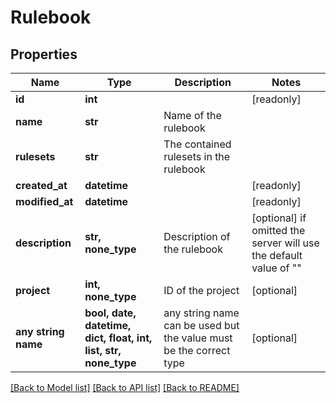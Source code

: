# Rulebook


## Properties
Name | Type | Description | Notes
------------ | ------------- | ------------- | -------------
**id** | **int** |  | [readonly] 
**name** | **str** | Name of the rulebook | 
**rulesets** | **str** | The contained rulesets in the rulebook | 
**created_at** | **datetime** |  | [readonly] 
**modified_at** | **datetime** |  | [readonly] 
**description** | **str, none_type** | Description of the rulebook | [optional]  if omitted the server will use the default value of ""
**project** | **int, none_type** | ID of the project | [optional] 
**any string name** | **bool, date, datetime, dict, float, int, list, str, none_type** | any string name can be used but the value must be the correct type | [optional]

[[Back to Model list]](../README.md#documentation-for-models) [[Back to API list]](../README.md#documentation-for-api-endpoints) [[Back to README]](../README.md)



